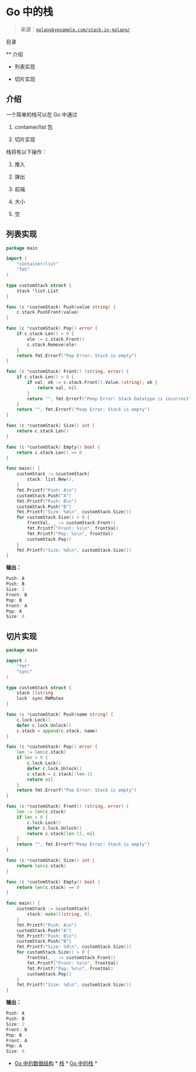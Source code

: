 <!--yml

分类：未分类

日期：2024-10-13 06:03:48

-->

# Go 中的栈

> 来源：[`golangbyexample.com/stack-in-golang/`](https://golangbyexample.com/stack-in-golang/)

目录

**   介绍

+   列表实现

+   切片实现 

## **介绍**

一个简单的栈可以在 Go 中通过

1.  container/list 包

1.  切片实现

栈将有以下操作：

1.  推入

1.  弹出

1.  前端

1.  大小

1.  空

## **列表实现**

```go
package main

import (
    "container/list"
    "fmt"
)

type customStack struct {
    stack *list.List
}

func (c *customStack) Push(value string) {
    c.stack.PushFront(value)
}

func (c *customStack) Pop() error {
    if c.stack.Len() > 0 {
        ele := c.stack.Front()
        c.stack.Remove(ele)
    }
    return fmt.Errorf("Pop Error: Stack is empty")
}

func (c *customStack) Front() (string, error) {
    if c.stack.Len() > 0 {
        if val, ok := c.stack.Front().Value.(string); ok {
            return val, nil
        }
        return "", fmt.Errorf("Peep Error: Stack Datatype is incorrect")
    }
    return "", fmt.Errorf("Peep Error: Stack is empty")
}

func (c *customStack) Size() int {
    return c.stack.Len()
}

func (c *customStack) Empty() bool {
    return c.stack.Len() == 0
}

func main() {
    customStack := &customStack{
        stack: list.New(),
    }
    fmt.Printf("Push: A\n")
    customStack.Push("A")
    fmt.Printf("Push: B\n")
    customStack.Push("B")
    fmt.Printf("Size: %d\n", customStack.Size())
    for customStack.Size() > 0 {
        frontVal, _ := customStack.Front()
        fmt.Printf("Front: %s\n", frontVal)
        fmt.Printf("Pop: %s\n", frontVal)
        customStack.Pop()
    }
    fmt.Printf("Size: %d\n", customStack.Size())
}
```

**输出：**

```go
Push: A
Push: B
Size: 2
Front: B
Pop: B
Front: A
Pop: A
Size: 0
```

## **切片实现**

```go
package main

import (
    "fmt"
    "sync"
)

type customStack struct {
    stack []string
    lock  sync.RWMutex
}

func (c *customStack) Push(name string) {
    c.lock.Lock()
    defer c.lock.Unlock()
    c.stack = append(c.stack, name)
}

func (c *customStack) Pop() error {
    len := len(c.stack)
    if len > 0 {
        c.lock.Lock()
        defer c.lock.Unlock()
        c.stack = c.stack[:len-1]
        return nil
    }
    return fmt.Errorf("Pop Error: Stack is empty")
}

func (c *customStack) Front() (string, error) {
    len := len(c.stack)
    if len > 0 {
        c.lock.Lock()
        defer c.lock.Unlock()
        return c.stack[len-1], nil
    }
    return "", fmt.Errorf("Peep Error: Stack is empty")
}

func (c *customStack) Size() int {
    return len(c.stack)
}

func (c *customStack) Empty() bool {
    return len(c.stack) == 0
}

func main() {
    customStack := &customStack{
        stack: make([]string, 0),
    }
    fmt.Printf("Push: A\n")
    customStack.Push("A")
    fmt.Printf("Push: B\n")
    customStack.Push("B")
    fmt.Printf("Size: %d\n", customStack.Size())
    for customStack.Size() > 0 {
        frontVal, _ := customStack.Front()
        fmt.Printf("Front: %s\n", frontVal)
        fmt.Printf("Pop: %s\n", frontVal)
        customStack.Pop()
    }
    fmt.Printf("Size: %d\n", customStack.Size())
}
```

**输出：**

```go
Push: A
Push: B
Size: 2
Front: B
Pop: B
Front: A
Pop: A
Size: 0
```

+   [Go 中的数据结构](https://golangbyexample.com/tag/data-structure-in-go/) *   [栈](https://golangbyexample.com/tag/stack/) *   [Go 中的栈](https://golangbyexample.com/tag/stack-in-go/) *
